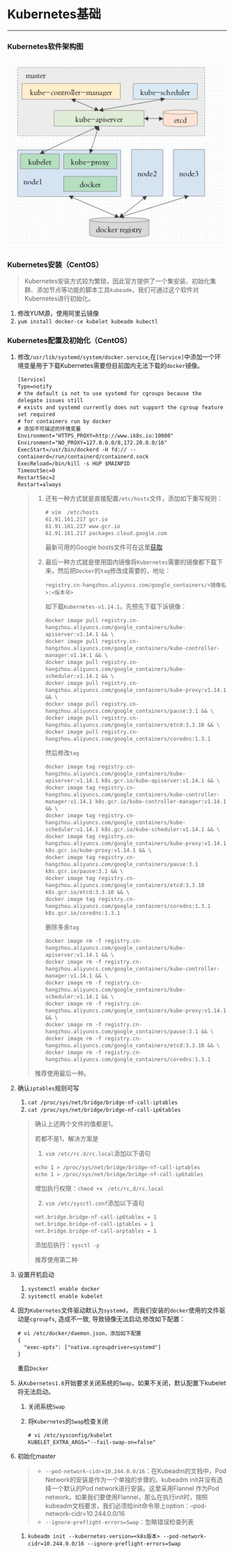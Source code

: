 # Kubernetes基础

---

### Kubernetes软件架构图

![](./images/1.png)

### Kubernetes安装（CentOS）

> Kubernetes安装方式较为繁琐，因此官方提供了一个集安装、初始化集群、添加节点等功能的脚本工具`kubeadm`，我们可通过这个软件对Kubernetes进行初始化。

1. 修改YUM源，使用阿里云镜像
2. `yum install docker-ce kubelet kubeadm kubectl`

### Kubernetes配置及初始化（CentOS）

1. 修改`/usr/lib/systemd/system/docker.service`,在`[Service]`中添加一个环境变量用于下载Kubernetes需要但目前国内无法下载的`docker`镜像。

   ```shell
   [Service]
   Type=notify
   # the default is not to use systemd for cgroups because the delegate issues still
   # exists and systemd currently does not support the cgroup feature set required
   # for containers run by docker
   # 添加不可描述的环境变量
   Environment="HTTPS_PROXY=http://www.ik8s.io:10080"
   Environment="NO_PROXY=127.0.0.0/8,172.20.0.0/16"
   ExecStart=/usr/bin/dockerd -H fd:// --containerd=/run/containerd/containerd.sock
   ExecReload=/bin/kill -s HUP $MAINPID
   TimeoutSec=0
   RestartSec=2
   Restart=always
   ```
   > 1. 还有一种方式就是直接配置`/etc/hosts`文件，添加如下重写规则：
   >
   >    ```shell
   >    # vim  /etc/hosts
   >    61.91.161.217 gcr.io 
   >    61.91.161.217 www.gcr.io 
   >    61.91.161.217 packages.cloud.google.com
   >    ```
   >
   >    最新可用的Google hosts文件可在这里[获取](https://github.com/googlehosts/hosts)
   >
   > 2. 最后一种方式就是使用国内镜像将`Kubernetes`需要的镜像都下载下来，然后把`Docker`的`tag`修改成需要的，地址：
   >
   >    `registry.cn-hangzhou.aliyuncs.com/google_containers/<镜像名>:<版本号>`
   >
   >    如下载`Kubernetes-v1.14.1`，先预先下载下诉镜像：
   >
   >    ```shell
   >    docker image pull registry.cn-hangzhou.aliyuncs.com/google_containers/kube-apiserver:v1.14.1 && \
   >    docker image pull registry.cn-hangzhou.aliyuncs.com/google_containers/kube-controller-manager:v1.14.1 && \
   >    docker image pull registry.cn-hangzhou.aliyuncs.com/google_containers/kube-scheduler:v1.14.1 && \
   >    docker image pull registry.cn-hangzhou.aliyuncs.com/google_containers/kube-proxy:v1.14.1 && \
   >    docker image pull registry.cn-hangzhou.aliyuncs.com/google_containers/pause:3.1 && \
   >    docker image pull registry.cn-hangzhou.aliyuncs.com/google_containers/etcd:3.3.10 && \
   >    docker image pull registry.cn-hangzhou.aliyuncs.com/google_containers/coredns:1.3.1
   >    ```
   >
   >    然后修改`tag`
   >
   >    ```shell
   >    docker image tag registry.cn-hangzhou.aliyuncs.com/google_containers/kube-apiserver:v1.14.1 k8s.gcr.io/kube-apiserver:v1.14.1 && \
   >    docker image tag registry.cn-hangzhou.aliyuncs.com/google_containers/kube-controller-manager:v1.14.1 k8s.gcr.io/kube-controller-manager:v1.14.1 && \
   >    docker image tag registry.cn-hangzhou.aliyuncs.com/google_containers/kube-scheduler:v1.14.1 k8s.gcr.io/kube-scheduler:v1.14.1 && \
   >    docker image tag registry.cn-hangzhou.aliyuncs.com/google_containers/kube-proxy:v1.14.1 k8s.gcr.io/kube-proxy:v1.14.1 && \
   >    docker image tag registry.cn-hangzhou.aliyuncs.com/google_containers/pause:3.1 k8s.gcr.io/pause:3.1 && \
   >    docker image tag registry.cn-hangzhou.aliyuncs.com/google_containers/etcd:3.3.10 k8s.gcr.io/etcd:3.3.10 && \
   >    docker image tag registry.cn-hangzhou.aliyuncs.com/google_containers/coredns:1.3.1 k8s.gcr.io/coredns:1.3.1
   >    ```
   >
   >    删除多余`tag`
   >
   >    ```shell
   >    docker image rm -f registry.cn-hangzhou.aliyuncs.com/google_containers/kube-apiserver:v1.14.1 && \
   >    docker image rm -f registry.cn-hangzhou.aliyuncs.com/google_containers/kube-controller-manager:v1.14.1 && \
   >    docker image rm -f registry.cn-hangzhou.aliyuncs.com/google_containers/kube-scheduler:v1.14.1 && \
   >    docker image rm -f registry.cn-hangzhou.aliyuncs.com/google_containers/kube-proxy:v1.14.1 && \
   >    docker image rm -f registry.cn-hangzhou.aliyuncs.com/google_containers/pause:3.1 && \
   >    docker image rm -f registry.cn-hangzhou.aliyuncs.com/google_containers/etcd:3.3.10 && \
   >    docker image rm -f registry.cn-hangzhou.aliyuncs.com/google_containers/coredns:1.3.1
   >    ```
   >
   > 推荐使用最后一种。

2. 确认`iptables`规则可写

   1. `cat /proc/sys/net/bridge/bridge-nf-call-iptables`
   2. `cat /proc/sys/net/bridge/bridge-nf-call-ip6tables`

   > 确认上述两个文件的值都是1。
   >
   > 若都不是1，解决方案是
   >
   > 1. `vim /etc/rc.d/rc.local`添加以下语句
   >
   > ```shell
   > echo 1 > /proc/sys/net/bridge/bridge-nf-call-iptables
   > echo 1 > /proc/sys/net/bridge/bridge-nf-call-ip6tables
   > ```
   >
   > 增加执行权限：`chmod +x　/etc/rc,d/rc.local`
   >
   > 2. `vim /etc/sysctl.conf`添加以下语句
   >
   > ```shell
   > net.bridge.bridge-nf-call-ip6tables = 1
   > net.bridge.bridge-nf-call-iptables = 1
   > net.bridge.bridge-nf-call-arptables = 1
   > ```
   >
   > 添加后执行：`sysctl -p`
   >
   > 推荐使用第二种

3. 设置开机启动

   1. `systemctl enable docker`
   2. `systemctl enable kubelet`

4. 因为`Kubernetes`文件驱动默认为`systemd`， 而我们安装的`docker`使用的文件驱动是`cgroupfs`, 造成不一致, 导致镜像无法启动,修改如下配置：

   ```shell
   # vi /etc/docker/daemon.json，添加如下配置
   {
     "exec-opts": ["native.cgroupdriver=systemd"]
   }
   ```

   重启`Docker`

5. 从`Kubernetes1.8`开始要求关闭系统的`Swap`，如果不关闭，默认配置下kubelet将无法启动。

   1. 关闭系统`Swap`

   2. 将`Kubernetes`的`Swap`检查关闭

      ```shell
      # vi /etc/sysconfig/kubelet
      KUBELET_EXTRA_ARGS="--fail-swap-on=false"
      ```

6. 初始化master

   > - `--pod-network-cidr=10.244.0.0/16`：在Kubeadm的文档中，Pod Network的安装是作为一个单独的步骤的。kubeadm init并没有选择一个默认的Pod network进行安装。这里采用Flannel 作为Pod network，如果我们要使用Flannel，那么在执行init时，按照kubeadm文档要求，我们必须给init命令带上option：–pod-network-cidr=10.244.0.0/16
   > - `--ignore-preflight-errors=Swap`：忽略错误检查列表

   1. `kubeadm init --kubernetes-version=<k8s版本> --pod-network-cidr=10.244.0.0/16 --ignore-preflight-errors=Swap`